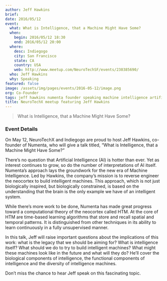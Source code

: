 ```yaml
---
author: Jeff Hawkins
brief:
date: 2016/05/12
event:
  what: What is Intelligence, that a Machine Might Have Some?
  when:
    begin: 2016/05/12 18:30
    end: 2016/05/12 20:00
  where:
    desc: Indiegogo
    city: San Francisco
    state: CA
    country: USA
    web: http://www.meetup.com/NeuroTechSF/events/230385690/
  who: Jeff Hawkins
  why: Speaking
featured: false
image: /assets/img/pages/events/2016-05-12/image.png
org: Co-Founder
tags: jeff hawkins numenta founder speaking machine intelligence artificial neocortex
title: NeuroTechX meetup featuring Jeff Hawkins
---
```


> What is Intelligence, that a Machine Might Have Some?

### Event Details

On May 12, NeuroTechX and Indiegogo are proud to host Jeff Hawkins, co-founder
of Numenta, who will give a talk titled, “What is Intelligence, that a Machine
Might Have Some?”

There’s no question that Artificial Intelligence (AI) is hotter than ever. Yet
as interest continues to grow, so do the number of interpretations of AI itself.
Numenta’s approach lays the groundwork for the new era of Machine Intelligence.
Led by Hawkins, the company’s mission is to reverse engineer the neocortex to
build intelligent machines. This approach, which is not just biologically
inspired, but biologically constrained, is based on the understanding that the
brain is the only example we have of an intelligent system.

While there’s more work to be done, Numenta has made great progress toward a
computational theory of the neocortex called HTM. At the core of HTM are
time-based learning algorithms that store and recall spatial and temporal
patterns. It is distinguished from other techniques in its ability to learn
continuously in a fully unsupervised manner.

In this talk, Jeff will raise important questions about the implications of this
work: what is the legacy that we should be aiming for? What is intelligence
itself? What should we do to try to build intelligent machines? What might these
machines look like in the future and what will they do? He’ll cover the
biological components of intelligence, the functional components of intelligence
and the diversity of intelligence machines.

Don’t miss the chance to hear Jeff speak on this fascinating topic.
